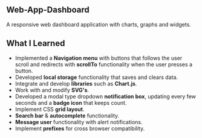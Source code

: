 ## Web-App-Dashboard

A responsive web dashboard application with charts, graphs and widgets.

## What I Learned

- Implemented a **Navigation menu** with buttons that follows the user scroll and redirects with **scrollTo** functionality when the user presses a button.
- Developed **local storage** functionality that saves and clears data.
- Integrate and develop **libraries** such as **Chart.js**.
- Work with and modify **SVG's**.
- Developed a modal type dropdown **notification box**, updating every few seconds and a **badge icon** that keeps count. 
- Implement CSS **grid layout**.
- **Search bar** & **autocomplete** functionality. 
- **Message user** functionality with alert notifications.
- Implement **prefixes** for cross browser compatibility.
